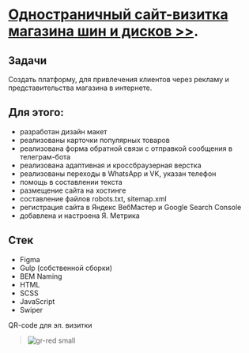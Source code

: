 # [Одностраничный сайт-визитка магазина шин и дисков >>](https://shinstore.ru/).

## Задачи
Создать платформу, для привлечения клиентов через рекламу и представительства магазина в интернете.

## Для этого:
* разработан дизайн макет
* реализованы карточки популярных товаров
* реализована форма обратной связи с отправкой сообщения в телеграм-бота
* реализована адаптивная и кроссбраузерная верстка
* реализованы переходы в WhatsApp и VK, указан телефон
* помощь в составлении текста
* размещение сайта на хостинге
* составление файлов robots.txt, sitemap.xml
* регистрация сайта в Яндекс ВебМастер и Google Search Console
* добавлена и настроена Я. Метрика



## Стек
* Figma
* Gulp (собственной сборки)
* BEM Naming
* HTML
* SCSS
* JavaScript
* Swiper

QR-code для эл. визитки
>![gr-red small](https://user-images.githubusercontent.com/25119216/221471052-6a374d59-3c95-4fab-b4d0-b3d464047ee7.png)
